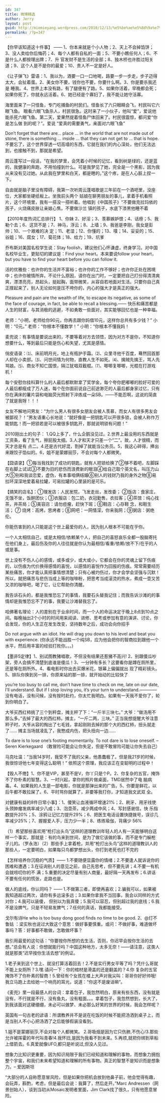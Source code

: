 ```yaml
---
id: 347
title: 微博精选
author: Jerry
layout: post
guid: http://miemieyang.wordpress.com/2010/12/13/%e5%be%ae%e5%8d%9a%e7%b2%be%e9%80%89
permalink: /?p=347
---
```

【你早该知道这十件事】 &#8212;&#8212; 1、你本来就是个小人物；2、天上不会掉馅饼；3、没人卖给你后悔药；4、每个人都有自私的一面；5、不要小瞧任何人；6、不是什么人都按理出牌；7、升 官发财不是生活的全部；8、独木桥也许胜过阳关道；9、这个人是不是你的最爱；10、贵人不一定是好人。

《让子弹飞》雷语：1、我以为，酒要一口一口地喝，路要一步一步走，步子迈得太大，会扯着蛋。2、美女你不要，钱你也不要，你要什么啊。3、你是要杀我还是 睡我。4、世界上本没有路，有了腿便有了路。5、如果你活着，早晚都会死；如果你死了，你就永远活着。6、她已经是个寡妇了，我不能让她守活寡。

海里面来了一只怪鱼，专门吃捕鱼的村民们。怪鱼长了六只眼睛会飞，村民叫它六眼飞鱼。 眼看六眼飞鱼杀人，村民很急。这时来了一小伙子，他叫“爱”，爱说他能杀死六眼飞鱼。第二天，爱果然提着怪鱼尸体回来了。村民很震惊，都问爱“你是怎么做 到的呢？”。爱说 “爱真的需要勇气，来面对六眼飞鱼”

Don&#8217;t forget that there are… place … in the world that are not made out of stone, there is something … inside … that they can not get to … that is hope. 不要忘了，这个世界穿透一切高墙的东西，它就在我们的内心深处，他们无法达到，也接触不到，那就是希望。

周云蓬写过一段话，“在我的梦里，会凭着小时候的记忆，看到树是绿的，还是蓝的，我健康的奔跑，不用怕撞到什么。可是我梦见了她，完全是一个黑影，因为我从来没有见过她。从此我在梦里和白天，都是瞎的。”这个疼，是在人心脏上捏一下。

自由就是脑子里没有障碍，我第一次听周云蓬唱歌是三年前在一个酒吧里，没座位，大家都坐硬纸板上。坐我前头两个 姑娘在聊男朋友的事儿，拿着手机看照片，这个环境里，我有一搭没一搭听着。他唱到《中国孩子》“不要做克拉玛依的孩子，火烧痛皮肤让亲娘心焦。不要做沙兰 镇的孩子，水底下漆黑他睡不着

【2010年度热词汇总排行】 1、你妹 2、好淫；3、羡慕嫉妒恨；4、话痨；5、我勒个去；6、这货不是；7、神马，浮云；8、上墙；9、我爸是李刚，我女是彭帅；10、一个艰难的决 定；11、老湿；12、你懂的；13、噗；14、妥妥的；15、谷姐；16、腐女；17、菊花体；18、给力；19、坑爹

乔布斯对美国名校学生说：Stay foolish，建议他们心怀谦虚，终身学习。对中国名校毕业生，更贴切的建议是：Find your heart。本来要说follow your heart，but you have to find your heart before you can follow it.

活的优雅些：也许你的生活并不富裕；也许你的工作不够好；也许你正处在困境中；也许你被情所弃。不论什么原因，请你在出门时，一定要把自己打份得清清爽 爽，漂漂亮亮，昂起头，挺起胸，面带微笑，从容自若地面对生活。只要你自己真正撑起来了，别人无论如何是压不垮你的，内心的强大才是真正的强大。

Pleasure and pain are the wealth of life, to escape its negative, as some of the face of courage, in fact, be able to recall a blessing.—— 快乐和痛苦都是人生的财富，与其消极的逃避，不如勇敢一些面对，其实能够回忆也是一种幸福。

老师：“小明，老师给你90元，你再去跟你妈借10元，这样你总共有多少钱？” 小明：“0元。” 老师：“你根本不懂数学！” 小明：“你根本不懂我妈！

麦兜说：有事情是要说出来的，不要等着对方去领悟，因为对方不是你，不知道你想要什么，等到最后只能是伤心和失望，尤其是感情。

俏皮语录：⑴、床前明月光，地上有瓶护手霜。⑵、众里寻他千百度，蓦然回首那人却在小卖部。⑶、问世间情为何物，直教人生不如死。⑷、擒贼先擒王，骂人先骂娘。⑸、商女不知亡国恨，隔江犹唱双截棍。⑺、唧唧复唧唧，光棍在打游戏机！

每个安慰你挂科算什么的人最后都默默拿了奖学金，每个夸你肥嘟嘟的脸好可爱的人最后都瘦成了万人迷，每个在你面前说自己前途渺茫的人最后都身家过亿，只有你在满床的薯片袋和电脑荧光照射下淬炼成一朵SB。——不能忍啊，这说的简直了就是我呀！！！

女友不解地问男友：“为什么男人有很多女朋友会被人羡慕，而女人有很多男友会被鄙视？！”男友语重心长地说：“就好像是一把钥匙可以开很多锁，会被人称作万能钥匙！而一把锁若是可以被很多钥匙开，那就说明锁有问题！”

2010刚出土的句子： 1.QQ上多了，什么企鹅没见过。2.世界上最没用的东西就是工资条，看了生气，擦屁股太细。3.人才和天才只差一个“二”。故，人才很精，而天才总是有 点二。4.还是古代好混，割掉了就能当公务员。5，我这心碎得，捧出来跟饺子馅似的。6，姐不是蒙娜丽莎，不会对每个人都微笑。

【囧语录】①每当我找到了成功的钥匙，就有人把锁给换了②够不着吧，左脚踩在右脚上试试③不要为旧的悲伤而浪费新的眼泪④给自己取个英文名，叫压力山大⑤别和我谈恋爱，虚伪，有本事咱俩结婚⑥别人的钱财乃我的身外之物⑧易拉环深深地爱着易拉罐，可易拉罐的心里装的是可乐。

【搞笑的店名】：①理发店：人民发院，飞发走丝，发改委； ②饭店：食家庄，无饿不坐，饭醉团伙；③衣服店：包二奶，衣冠勤售，衣拉客；④茶馆：纯心找茶，井茶局；⑤美容店：请勿痘瘤，赶快下斑；⑥鞋店：心存鞋 念，和鞋生活； ⑦ 烧烤：高烤，思烤者；⑧网吧：一网情深，你来我网；⑨粥店：粥绝伦。

你能伤害到的人只能是这个世上最爱你的人，因为别人根本不可能在乎你。

一个人太相信自己，或是太相信/依赖某个人，把自己的喜怒哀乐全都一股脑寄托在他们身上，最后伤及你的人往往就是你认为最相信/看重/依赖/放不下/在乎的人或是事。

世上没有不伤人心的感情，或多或少，或大或小，它都会在你的灵魂上留下伤痕的，以伤痕为代价换得感情的喜悦，以感情的喜悦作为回报的伤痕。常常需要经历某些痛苦，你才能认真把事情想清楚；只有心被灼伤过，你才会学会坚强与沉默！所以，就把痛苦与悲伤当成上等的咖啡粉，把思考当成滚烫的热水，煮成一壶又苦又浓的咖啡吧，喝了它，让它帮助你清醒。

我告诉石头的，都是我惟恐忘了的事情，我要石头替我记住；而我告诉沙滩的的事情却是我惟恐忘不了的事，我要让沙滩替我忘了。

哈佛著名理论：人的差别在于业余时间，而一个人的命运决定于晚上8点到10点之间。每晚抽出2个小时的时间用来阅读、进修、思考或参加有意的演讲、讨论，你会发现，你的人生正在发生改变，坚持数年之后，成功会向你招手

Do not argue with an idiot. He will drag you down to his level and beat you with experience. (你永远不能战胜一个纯SB，应为他会把你的智商拉到跟他一个水平，然后用丰富的经验打败你。。。)

【墨非5定律】1、别试图教猪唱歌，不但没有结果还惹猪不高兴! 2、别跟傻瓜吵架，旁人会搞不清楚到底谁是傻瓜！3、一分钟有多长？这要看你是蹲在厕所里，还是等在厕所外。4、看电影时你出去买爆米花，银幕上偏偏就出 现了精彩镜头。5、排队你换到另一排，你原来站的那一排，就开始动的比较快了

you&#8217;re too busy to call me, don&#8217;t have time to check on me, late on our date, I&#8217;ll understand. But if I stop loving you, it&#8217;s your turn to understand.————没有电话，没有问候，没有按时赴约，你太忙我明白。如果有一天我不爱你了，轮到你明白了。

大爷买西红柿挑了三个到秤盘，摊主秤了下：“一斤半三块七。” 大爷：“做汤用不那么多。”去掉了最大的西红柿。摊主，“一斤二两，三块。” 正当我想提醒大爷注意秤子时，大爷从容的掏出了七毛钱，拿起刚刚去掉的那个大的西红柿，扭头就走了…… 摊主当场就凌乱了，我憋成内伤，把头扭向一边……

To dare is to lose one’s footing momentarily. To not dare is to lose oneself. &#8211; Seren Kierkegaard （敢冒险可能会让你失足，但是不敢冒险可能让你失去自己）

马克吐温：“当我14岁时，我受不了我的父亲，他愚蠢极了。但是我21岁的时候，我很惊讶他七年变得这么聪明！” 依照这个原理，我应该正在变聪明的过程中！

【毁人不倦】1、你不是VIP，甚至不是V，你丫只是个P。2、你复杂的五官，掩饰不了你朴素的智慧。3、一时兴起，拿你的照片做桌面，TMD居然中了电 脑病毒。4、如果我的人生是一部电影，你就是那弹出来的广告。5、你要是鲜花，以后牛都不敢拉屎了。6、平时骂你就算了，非要等我打你，才知道我文武双 全。

对健康有益的8件日常小事】：1、傻笑让血液循环增速21%；2、刷牙、用牙线使头颈肿瘤发病率减少八成；3、泡壶茶，减少两成中风；4、写封感谢信，快 乐指数提升20%；5、涂鸦让记忆力提升29%；6、把医生电话设置快捷拨号，误诊几率减少25%；7、握握爱人手，压力少一半；8、练练瑜伽，背痛少 56%

（1）希望那些喜欢用“枪打出头鸟”这样的道理教训年轻人的人有一天能够明白这样一个事实，那就是：有的鸟来到世间，是为了做它该做的事，而不是专门躲枪 子儿的。（罗永浩）（2）那些手上拿着枪，并用“枪打出头鸟”这样的道理教训人的那些人，一定要明白，如果每只鸟都梦想出头，你打到老死也打不完的

【怎样培养你沉稳的气质】&#8212;&#8212; 1.不要随便显露你的情绪；2.不要逢人就诉说你的困难和遭遇；3.在征询别人的意见之前，自己先思考，但不要先讲；4.不要一有机会就唠叨你的不 满；5.重要的决定尽量有别人商量，最好隔一天再发布；6.讲话不要有任何的慌张，走路也是。

做人的底线，你认同吗？ &#8212;&#8212; 1.不做第三者，即使再喜欢；2.骗我可以，如果被我知道超过两次，请你有多远滚多远；3.如果你拿我不当回事，我会以同样的方式对你；4.我可以装傻， 但别以为我真傻；5.我可以容忍，但别超过我的底线；6.我不是没脾气，只是不轻易发脾气；7.任何的真话，我都能接受。

戈尔有诗He who is too busy dong good finds no time to be good. 2、@灯不鲁姑 ：梁实秋也说过大致这个意思：做好事要慎重。或问：不做好事，难道做坏事吗？答：好事都不敢做，怎敢做坏事？

我引用最爱的这句话：“你要按你所想的去生活，否则，你迟早会按你生活的去想。”总会有人说：你想就能行吗？中国这种地方，太多无奈！——请注意，这类人就是那类“迟早按你生活去想”的例证。

1.老子来到这个世上、就没打算活着回去！2.不是实行男女平等了吗？凭什么哥就不能上女厕所？3.嘿.请问一下：你的棺材是滑盖的还是翻盖的？4.你 复杂的五官掩饰不了你朴素的智商！5.曾经有个女孩在楼上大声对我尖叫：哥哥你好好帅哦!我立马跑上去给她一个响亮的耳光，说道：“你这不是废话嘛”。

《麦兜》里一段最感人的台词：拿着包子，我忽然明白，原来有些东西，没有就是没有，不行就是不行，没有鱼丸，没有粗面。。。拿着包子，我忽然想到，长大了，到我该面对这硬绷绷，未必可以做梦、未必那么好笑的世界的时候，我会怎样呢？

英国有一句古老的谚语：所谓教养并不是说在吃饭的时候不能把汤洒到桌子上，而是当别人不小心把汤洒了之后能够假装没看到。

1.姐不是蒙娜丽莎,不会对每个人都微笑。 2.哥吸烟是因为它只伤肺,不伤心!3.那些允许被挥霍的年代叫青春!4.我怀旧,是因为我看不到未来。5.再烦,就把你绑到草船上借箭去。6.真爱就像UFO,都只是听说过,但没人见过。

想象力比知识更重要，因为知识局限于我们已经知道和理解的事物，而想象力拥抱整个宇宙，和我们未来希望知道和理解的所有事物。真正的智慧不是知识而是想象力。&#8211; 爱因斯坦

“大部分的人自称愿意冒风险，但是如果你把机会放到他鼻子前，他会觉得有趣，会玩弄，斟酌，考虑，但是最后会说：我算了，然后走开。”Marc Andressen（网景创始人），谈到当初从Mosaic发明者里面，Jim Clark找了很久，只有他愿意冒险。